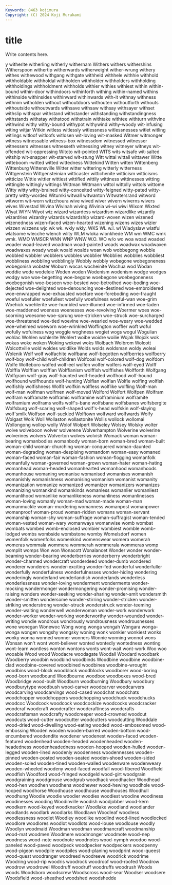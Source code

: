 ```yaml
---
Keywords: 8463 kojimura
Copyright: (C) 2024 Koji Murakami
---
```


# title

Write contents here.



y witherite witherling witherly
withernam Withers withers withershins Witherspoon withertip witherwards witherweight wither-wrung withery
withes withewood withgang withgate withheld withhele withhie withhold withholdable withholdal
withholden withholder withholders withholding withholdings withholdment withholds withier withies withiest
within within-bound within-door withindoors withinforth withing within-named withins withinside withinsides
withinward withinwards with-it withnay withness withnim witholden without withoutdoors withouten
withoutforth withouts withoutside withoutwards withsave withsaw withsay withsayer withset withslip
withspar withstand withstander withstanding withstandingness withstands withstay withstood withstrain withtake
withtee withturn withvine withwind withy withy-bound withypot withywind withy-woody wit-infusing
witing witjar Witkin witless witlessly witlessness witlessnesses witlet witling witlings
witloof witloofs witlosen wit-loving wit-masked Witmer witmonger witness witnessable witness-box
witnessdom witnessed witnesser witnessers witnesses witnesseth witnessing witney witneyer witneys
wit-offended wit-oppressing Witoto wit-pointed WITS wits witsafe wit-salted witship wit-snapper
wit-starved wit-stung Witt wittal wittall wittawer Witte witteboom -witted witted
wittedness Wittekind Witten witten Wittenberg Wittenburg Wittensville Witter witter wittering
witterly witterness Wittgenstein Wittgensteinian witticaster wittichenite witticism witticisms witticize Wittie
wittier wittiest wittified wittily wittiness wittinesses witting wittingite wittingly wittings
Wittman Wittmann wittol wittolly wittols wittome Witty witty witty-brained witty-conceited
witty-feigned witty-pated witty-pretty witty-worded Witumki witwall witwanton Witwatersrand witword witworm
wit-worn witzchoura wive wived wiver wivern wiverns wivers wives Wivestad
Wivina Wivinah wiving Wivinia wi-wi wiwi Wixom Wixted Wiyat WIYN
Wiyot wiz wizard wizardess wizardism wizardlike wizardly wizardries wizardry wizards
wizardship wizard-woven wizen wizened wizenedness wizen-faced wizen-hearted wizening wizens wizes
wizier wizzen wizzens wjc wk wk. wkly wkly. WKS WL
w.l. wl Wladyslaw wlatful wlatsome wlecche wlench wlity WLM wloka
wlonkhede WM wm WMC wmk wmk. WMO WMSCR WNN WNP
WNW W.O. WO w/o wo woa woad woaded woader woad-leaved
woadman woad-painted woads woadwax woadwaxen woadwaxes woady woak woald woalds
woan wob wobbegong wobble wobbled wobbler wobblers wobbles wobblier Wobblies
wobblies wobbliest wobbliness wobbling wobblingly Wobbly wobbly wobegone wobegoneness wobegonish
wobster Woburn wocas wocheinite Wochua wod Wodan woddie wode wodeleie
Woden woden Wodenism wodenism wodge wodges wodgy woe woe-begetting woe-begone
woebegone woebegoneness woebegonish woe-beseen woe-bested woe-betrothed woe-boding woe-dejected woe-delighted woe-denouncing
woe-destined woe-embroidered woe-enwrapped woe-exhausted woefare woe-foreboding woe-fraught woeful woefuller woefullest
woefully woefulness woeful-wan woe-grim Woehick woehlerite woe-humbled woe-illumed woe-infirmed woe-laden
woe-maddened woeness woenesses woe-revolving Woermer woes woe-scorning woesome woe-sprung woe-stricken
woe-struck woe-surcharged woe-threatened woe-tied woevine woe-wearied woe-weary woe-wedded woe-whelmed woeworn
woe-wrinkled Woffington woffler woft woful wofully wofulness wog woggle woghness
wogiet wogs wogul Wogulian wohlac Wohlen wohlerite Wohlert woibe woidre
woilie Wojak Wojcik wok wokas woke woken Woking wokowi woks
Wolbach Wolbrom Wolcott Wolcottville wold woldes woldlike Wolds wolds woldsman
woldy woleai Wolenik Wolf wolf wolfachite wolfbane wolf-begotten wolfberries wolfberry
wolf-boy wolf-child wolf-children Wolfcoal wolf-colored wolf-dog wolfdom Wolfe Wolfeboro wolfed
wolf-eel wolfen wolfer wolfers wolf-eyed Wolff Wolffia Wolffian wolffian Wolffianism
wolffish wolffishes Wolfforth Wolfgang Wolfgram wolf-gray wolf-haunted wolf-headed wolfhood wolf-hound
wolfhound wolfhounds wolf-hunting Wolfian wolfian Wolfie wolfing wolfish wolfishly wolfishness
Wolfit wolfkin wolfless wolflike wolfling Wolf-man wolf-man wolfman wolfmen wolf-moved
Wolford Wolfort Wolfpen Wolfram wolfram wolframate wolframic wolframine wolframinium wolframite
wolframium wolframs wolfs wolf's-bane wolfsbane wolfsbanes wolfsbergite Wolfsburg wolf-scaring wolf-shaped
wolf's-head wolfskin wolf-slaying wolf'smilk Wolfson wolf-suckled Wolftown wolfward wolfwards Wolfy
Wolgast Wolk Woll Wollaston wollastonite Wollis wollock wollomai Wollongong wollop
wolly Wolof Wolpert Wolseley Wolsey Wolsky wolter wolve wolveboon wolver
wolverene Wolverhampton Wolverine wolverine wolverines wolvers Wolverton wolves wolvish Womack
woman woman-bearing womanbodies womanbody woman-born woman-bred woman-built woman-child woman-churching woman-conquered
woman-daunted woman-degrading woman-despising womandom woman-easy womaned woman-faced woman-fair woman-fashion woman-flogging
womanfolk womanfully woman-governed woman-grown woman-hater woman-hating womanhead woman-headed womanhearted womanhood
womanhoods womanhouse womaning womanise womanised womanises womanish womanishly womanishness womanising
womanism womanist womanity womanization womanize womanized womanizer womanizers womanizes womanizing
womankind womankinds womanless womanlier womanliest womanlihood womanlike womanlikeness womanliness womanlinesses
woman-loving womanly woman-mad woman-made woman-man womanmuckle woman-murdering womanness womanpost womanpower
womanproof woman-proud woman-ridden womans woman-servant womanship woman-shy woman-suffrage woman-suffragist woman-tended
woman-vested woman-wary womanways womanwise womb wombat wombats wombed womb-enclosed wombier
wombiest womble womb-lodged wombs wombside wombstone womby Womelsdorf women womenfolk
womenfolks womenkind womenswear womera womerah womeras wommala wommera wommerah wommerala
wommeras womp womplit womps Won won Wonacott Wonalancet Wonder wonder
wonder-beaming wonder-bearing wonderberries wonderberry wonderbright wonder-charmed wondercraft wonderdeed wonder-dumb wondered
wonderer wonderers wonder-exciting wonder-fed wonderful wonderfuller wonderfully wonderfulness wonderfulnesses wonder-hiding
wondering wonderingly wonderland wonderlandish wonderlands wonderless wonderlessness wonder-loving wonderment wonderments
wonder-mocking wondermonger wondermongering wonder-promising wonder-raising wonders wonder-seeking wonder-sharing wonder-smit wondersmith
wonder-smitten wondersome wonder-stirring wonder-stricken wonder-striking wonderstrong wonder-struck wonderstruck wonder-teeming wonder-waiting
wonderwell wonderwoman wonder-work wonderwork wonder-worker wonder-working wonderworthy wonder-wounded wonder-writing wondie
wondrous wondrously wondrousness wondrousnesses wone wonegan Wonewoc Wong wong wonga
wongah Wongara wonga-wonga wongen wongshy wongsky woning wonk wonkier wonkiest
wonks wonky wonna wonned wonner wonners Wonnie wonning wonnot wons
Wonsan won't wont wont-believer wonted wontedly wontedness wonting wont-learn wontless
wonton wontons wonts wont-wait wont-work Woo woo wooable Wood wood
Woodacre woodagate Woodall Woodard woodbark Woodberry woodbin woodbind woodbinds Woodbine
woodbine woodbine-clad woodbine-covered woodbined woodbines woodbine-wrought woodbins wood-block woodblock woodblocks
woodborer wood-boring wood-born woodbound Woodbourne woodbox woodboxes wood-bred Woodbridge wood-built
Woodburn woodburning Woodbury woodbury woodburytype woodbush wood-carver woodcarver woodcarvers woodcarving
woodcarvings wood-cased woodchat woodchats woodchopper woodchoppers woodchopping woodchuck woodchucks woodcoc
Woodcock woodcock woodcockize woodcocks woodcracker woodcraf woodcraft woodcrafter woodcraftiness woodcrafts
woodcraftsman woodcrafty woodcreeper wood-crowned woodcut woodcuts wood-cutter woodcutter woodcutters woodcutting
Wooddale wood-dried wood-dwelling wood-eating wooded wood-embosomed wood-embossing Wooden wooden wooden-barred
wooden-bottom wood-encumbered woodendite woodener woodenest wooden-faced wooden-featured woodenhead wooden-headed woodenheaded
wooden-headedness woodenheadedness wooden-hooped wooden-hulled wooden-legged wooden-lined woodenly woodenness woodennesses wooden-pinned
wooden-posted wooden-seated wooden-shoed wooden-sided wooden-soled wooden-tined wooden-walled woodenware woodenweary wooden-wheeled
woodeny wood-faced woodfall wood-fibered Woodfield woodfish Woodford wood-fringed woodgeld wood-girt
woodgrain woodgraining woodgrouse woodgrub woodhack woodhacker Woodhead wood-hen woodhen woodhens
woodhewer wood-hewing woodhole wood-hooped woodhorse Woodhouse woodhouse woodhouses Woodhull woodhung
Woodie woodie woodier woodies woodiest woodine woodiness woodinesses wooding Woodinville
woodish woodjobber wood-kern woodkern wood-keyed woodknacker Woodlake woodland woodlander woodlands
woodlark woodlarks Woodlawn Woodleaf woodless woodlessness woodlet Woodley woodlike woodlind
wood-lined woodlocked woodlore woodlores woodlot woodlots wood-louse woodlouse woodly Woodlyn
woodmaid Woodman woodman woodmancraft woodmanship wood-mat woodmen Woodmere woodmonger woodmote
wood-nep woodness wood-note woodnote woodnotes wood-nymph woodoo wood-paneled wood-paved woodpeck
woodpecker woodpeckers woodpenny wood-pigeon woodpile woodpiles wood-planing woodprint wood-queest wood-quest
woodranger woodreed woodreeve woodrick woodrime Woodring wood-rip woodris woodrock woodroof
wood-roofed Woodrow woodrow woodrowel Woodruff woodruff woodruffs woodrush Woods woods
Woodsboro woodscrew Woodscross wood-sear Woodser woodsere Woodsfield wood-sheathed woodshed woodshedde
